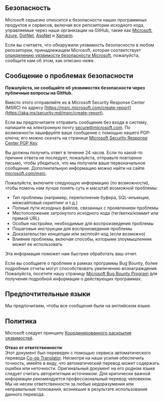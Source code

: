 <!--
CO_OP_TRANSLATOR_METADATA:
{
  "original_hash": "cc205495d4eace1fabcdee963024069f",
  "translation_date": "2025-05-06T17:35:50+00:00",
  "source_file": "SECURITY.md",
  "language_code": "ru"
}
-->
## Безопасность

Microsoft серьезно относится к безопасности наших программных продуктов и сервисов, включая все репозитории исходного кода, управляемые через наши организации на GitHub, такие как [Microsoft](https://github.com/Microsoft), [Azure](https://github.com/Azure), [DotNet](https://github.com/dotnet), [AspNet](https://github.com/aspnet) и [Xamarin](https://github.com/xamarin).

Если вы считаете, что обнаружили уязвимость безопасности в любом репозитории, принадлежащем Microsoft, которая соответствует [определению уязвимости безопасности Microsoft](https://aka.ms/security.md/definition), пожалуйста, сообщите нам об этом, как описано ниже.

## Сообщение о проблемах безопасности

**Пожалуйста, не сообщайте об уязвимостях безопасности через публичные вопросы на GitHub.**

Вместо этого отправляйте их в Microsoft Security Response Center (MSRC) по адресу [https://msrc.microsoft.com/create-report](https://aka.ms/security.md/msrc/create-report).

Если вы предпочитаете отправить сообщение без входа в систему, напишите на электронную почту [secure@microsoft.com](mailto:secure@microsoft.com). По возможности зашифруйте ваше сообщение с помощью нашего PGP-ключа; его можно скачать на странице [Microsoft Security Response Center PGP Key](https://aka.ms/security.md/msrc/pgp).

Вы должны получить ответ в течение 24 часов. Если по какой-то причине ответа не последует, пожалуйста, отправьте повторное письмо, чтобы убедиться, что мы получили ваше первоначальное сообщение. Дополнительную информацию можно найти на сайте [microsoft.com/msrc](https://www.microsoft.com/msrc).

Пожалуйста, включите следующую информацию (по возможности), чтобы помочь нам лучше понять суть и масштаб возможной проблемы:

  * Тип проблемы (например, переполнение буфера, SQL-инъекция, межсайтовый скриптинг и т.д.)
  * Полные пути исходных файлов, связанных с проявлением проблемы
  * Местоположение затронутого исходного кода (тег/ветка/коммит или прямой URL)
  * Особые настройки, необходимые для воспроизведения проблемы
  * Пошаговые инструкции для воспроизведения проблемы
  * Доказательство концепции или эксплойт-код (если возможно)
  * Влияние проблемы, включая способы, которыми злоумышленник может ее использовать

Эта информация поможет нам быстрее обработать ваш отчет.

Если вы сообщаете о проблеме в рамках программы Bug Bounty, более подробные отчеты могут способствовать увеличению вознаграждения. Пожалуйста, посетите нашу страницу [Microsoft Bug Bounty Program](https://aka.ms/security.md/msrc/bounty) для получения подробной информации о действующих программах.

## Предпочтительные языки

Мы предпочитаем, чтобы все сообщения были на английском языке.

## Политика

Microsoft следует принципу [Координированного раскрытия уязвимостей](https://aka.ms/security.md/cvd).

**Отказ от ответственности**:  
Этот документ был переведен с помощью сервиса автоматического перевода [Co-op Translator](https://github.com/Azure/co-op-translator). Несмотря на наши усилия обеспечить точность, имейте в виду, что автоматический перевод может содержать ошибки или неточности. Оригинальный документ на его родном языке следует считать авторитетным источником. Для критически важной информации рекомендуется профессиональный перевод человеком. Мы не несем ответственности за любые недоразумения или неправильные толкования, возникшие в результате использования данного перевода.